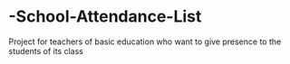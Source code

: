# -School-Attendance-List
Project for teachers of basic education who want to give presence to the students of its class


